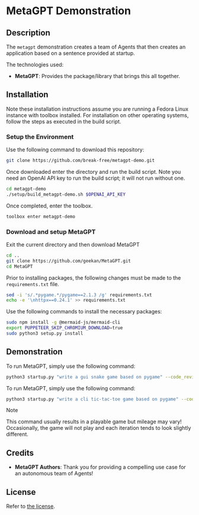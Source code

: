 # MetaGPT Demonstration

## Description

The `metagpt` demonstration creates a team of Agents that then creates an
application based on a sentence provided at startup. 

The technologies used:

- **MetaGPT**: Provides the package/library that brings this all together.

## Installation

Note these installation instructions assume you are running a Fedora Linux 
instance with toolbox installed. For installation on other operating systems, 
follow the steps as executed in the build script.

### Setup the Environment

Use the following command to download this repository:

```bash
git clone https://github.com/break-free/metagpt-demo.git
```

Once downloaded enter the directory and run the build script. Note you need an 
OpenAI API key to run the build script; it will not run without one.

```bash
cd metagpt-demo
./setup/build_metagpt-demo.sh $OPENAI_API_KEY
```

Once completed, enter the toolbox.

```bash
toolbox enter metagpt-demo
```

### Download and setup MetaGPT

Exit the current directory and then download MetaGPT

```bash
cd ..
git clone https://github.com/geekan/MetaGPT.git
cd MetaGPT
```

Prior to installing packages, the following changes must be made to the
`requirements.txt` file.

```bash
sed -i 's/.*pygame.*/pygame==2.1.3 /g' requirements.txt
echo -e '\nhttpx==0.24.1' >> requirements.txt
```

Use the following commands to install the necessary packages:

```bash
sudo npm install -g @mermaid-js/mermaid-cli
export PUPPETEER_SKIP_CHROMIUM_DOWNLOAD=true
sudo python3 setup.py install
```

## Demonstration

To run MetaGPT, simply use the following command:

```bash
python3 startup.py "write a gui snake game based on pygame" --code_review True
```

To run MetaGPT, simply use the following command:

```bash
python3 startup.py "write a cli tic-tac-toe game based on pygame" --code_review True
```

> [!NOTE]
> This command usually results in a playable game but mileage may vary!
> Occasionally, the game will not play and each iteration tends to look
> slightly different.

## Credits

- **MetaGPT Authors**: Thank you for providing a compelling use case for an
autonomous team of Agents!

## License

Refer to [the license](LICENSE).
